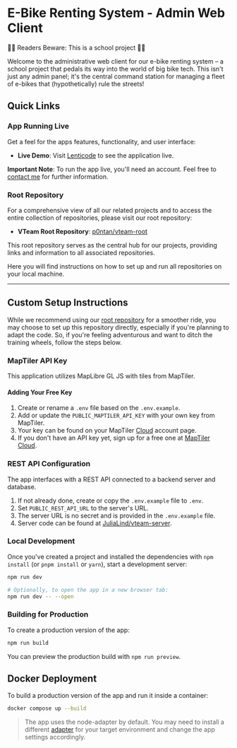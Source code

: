 # E-Bike Renting System - Admin Web Client

🚴‍♂️ Readers Beware: This is a school project 🚴‍♀️

Welcome to the administrative web client for our e-bike renting system – a school project that pedals its way into the world of big bike tech. This isn't just any admin panel; it's the central command station for managing a fleet of e-bikes that (hypothetically) rule the streets!

## Quick Links

### App Running Live

 Get a feel for the apps features, functionality, and user interface:

- **Live Demo**: Visit [Lenticode](https://vteam-admin.lenticode.com/login) to see the application live.

**Important Note**: To run the app live, you'll need an account. Feel free to [contact me](mailto:alexlindqvist@me.com) for further information.

### Root Repository

For a comprehensive view of all our related projects and to access the entire collection of repositories, please visit our root repository:

- **VTeam Root Repository**: [p0ntan/vteam-root](https://github.com/p0ntan/vteam-root)

This root repository serves as the central hub for our projects, providing links and information to all associated repositories.

Here you will find instructions on how to set up and run all repositories on your local machine.

---
## Custom Setup Instructions

While we recommend using our [root repository](https://github.com/p0ntan/vteam-root) for a smoother ride, you may choose to set up this repository directly, especially if you're planning to adapt the code. So, if you're feeling adventurous and want to ditch the training wheels, follow the steps below.

### MapTiler API Key

This application utilizes MapLibre GL JS with tiles from MapTiler.

#### Adding Your Free Key
1. Create or rename a `.env` file based on the `.env.example`.
2. Add or update the `PUBLIC_MAPTILER_API_KEY` with your own key from MapTiler.
3. Your key can be found on your MapTiler [Cloud](https://cloud.maptiler.com/account/keys/) account page.
4. If you don't have an API key yet, sign up for a free one at [MapTiler Cloud](https://www.maptiler.com/cloud/).

### REST API Configuration

The app interfaces with a REST API connected to a backend server and database.

1. If not already done, create or copy the `.env.example` file to `.env`.
2. Set `PUBLIC_REST_API_URL` to the server's URL.
3. The server URL is no secret and is provided in the `.env.example` file.
4. Server code can be found at [JuliaLind/vteam-server](https://github.com/JuliaLind/vteam-server).

### Local Development

Once you've created a project and installed the dependencies with `npm install` (or `pnpm install` or `yarn`), start a development server:

```bash
npm run dev

# Optionally, to open the app in a new browser tab:
npm run dev -- --open
```

### Building for Production

To create a production version of the app:

```bash
npm run build
```

You can preview the production build with `npm run preview`.

## Docker Deployment

To build a production version of the app and run it inside a container:

```bash
docker compose up --build
```

> The app uses the node-adapter by default. You may need to install a different [adapter](https://kit.svelte.dev/docs/adapters) for your target environment and change the app settings accordingly.
